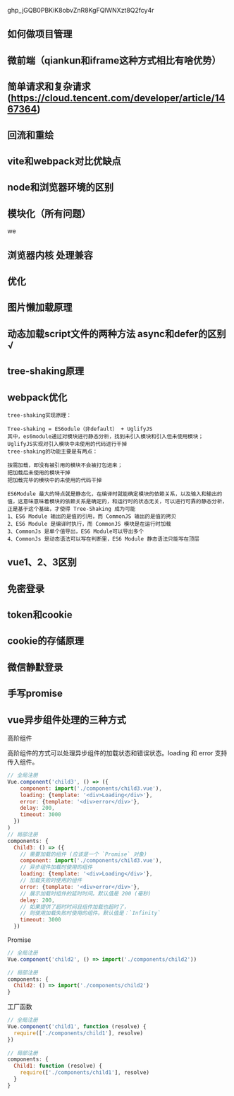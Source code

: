 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
## 如何做项目管理
## 微前端（qiankun和iframe这种方式相比有啥优势）
## 简单请求和复杂请求(https://cloud.tencent.com/developer/article/1467364)
## 回流和重绘
## vite和webpack对比优缺点
## node和浏览器环境的区别
## 模块化（所有问题）
we
## 浏览器内核 处理兼容
## 优化
## 图片懒加载原理
## 动态加载script文件的两种方法 async和defer的区别 √
## tree-shaking原理 
## webpack优化
```
tree-shaking实现原理：

Tree-shaking = ES6odule（非default） + UglifyJS
其中，es6module通过对模块进行静态分析，找到未引入模块和引入但未使用模块； UglifyJS实现对引入模块中未使用的代码进行干掉
tree-shaking的功能主要是有两点：

按需加载，即没有被引用的模块不会被打包进来；
把加载后未使用的模块干掉
把加载完毕的模块中的未使用的代码干掉

ES6Module 最大的特点就是静态化，在编译时就能确定模块的依赖关系，以及输入和输出的值，这意味意味着模块的依赖关系是确定的，和运行时的状态无关，可以进行可靠的静态分析，正是基于这个基础，才使得 Tree-Shaking 成为可能
1、ES6 Module 输出的是值的引用，而 CommonJS 输出的是值的拷贝
2、ES6 Module 是编译时执行，而 CommonJS 模块是在运行时加载
3、CommonJs 是单个值导出，ES6 Module可以导出多个
4、CommonJs 是动态语法可以写在判断里，ES6 Module 静态语法只能写在顶层
```
## vue1、2、3区别
## 免密登录
## token和cookie
## cookie的存储原理
## 微信静默登录
## 手写promise
## vue异步组件处理的三种方式
高阶组件  

高阶组件的方式可以处理异步组件的加载状态和错误状态。loading 和 error 支持传入组件。
```js
// 全局注册
Vue.component('child3', () => ({
    component: import('./components/child3.vue'),
    loading: {template: '<div>Loading</div>'},
    error: {template: '<div>error</div>'},
    delay: 200,
    timeout: 3000
  })
)
// 局部注册
components: {
  Child3: () => ({
    // 需要加载的组件 (应该是一个 `Promise` 对象)
    component: import('./components/child3.vue'),
    // 异步组件加载时使用的组件
    loading: {template: '<div>Loading</div>'},
    // 加载失败时使用的组件
    error: {template: '<div>error</div>'},
    // 展示加载时组件的延时时间。默认值是 200 (毫秒)
    delay: 200,
    // 如果提供了超时时间且组件加载也超时了，
    // 则使用加载失败时使用的组件。默认值是：`Infinity`
    timeout: 3000
  })
```
Promise

```js
// 全局注册
Vue.component('child2', () => import('./components/child2'))
 
// 局部注册
components: {
  Child2: () => import('./components/child2')
}
```

工厂函数
```js
// 全局注册
Vue.component('child1', function (resolve) {
  require(['./components/child1'], resolve)
})
 
// 局部注册
components: {
  Child1: function (resolve) {
    require(['./components/child1'], resolve)
  }
}
```